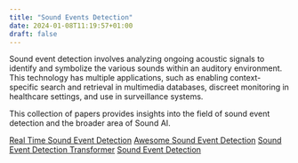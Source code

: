 ```yaml
---
title: "Sound Events Detection"
date: 2024-01-08T11:19:57+01:00
draft: false
---
```


Sound event detection involves analyzing ongoing acoustic signals to identify and symbolize the various sounds within an auditory environment. This technology has multiple applications, such as enabling context-specific search and retrieval in multimedia databases, discreet monitoring in healthcare settings, and use in surveillance systems.

This collection of papers provides insights into the field of sound event detection and the broader area of Sound AI.

[Real Time Sound Event Detection](https://github.com/robertanto/Real-Time-Sound-Event-Detection)
[Awesome Sound Event Detection](https://github.com/soham97/awesome-sound_event_detection)
[Sound Event Detection Transformer](https://github.com/Anaesthesiaye/sound_event_detection_transformer)
[Sound Event Detection](https://github.com/reyvaz/Sound-Event-Detection)